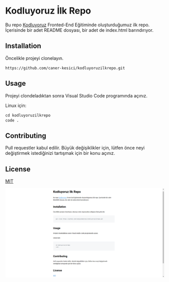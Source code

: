 # Kodluyoruz İlk Repo
Bu repo [Kodluyoruz](https://www.kodluyoruz.org) Fronted-End Eğitiminde oluşturduğumuz ilk repo. İçerisinde bir adet README dosyası, bir adet de index.html barındırıyor.
## Installation 
Öncelikle projeyi clonelayın. 

    https://github.com/caner-kesici/kodluyoruzilkrepo.git
## Usage 
Projeyi clondeladıktan sonra Visual Studio Code programında açınız.

Linux için:

    cd kodluyoruzilkrepo
    code .

## Contributing 
Pull requestler kabul edilir. Büyük değişiklikler için, lütfen önce neyi değiştirmek istediğinizi tartışmak için bir konu açınız.

## License
[MIT]()

![Lorem Picsum Gorsel](https://raw.githubusercontent.com/Kodluyoruz/taskforce/main/git/odev1/figures/markdown.png)
